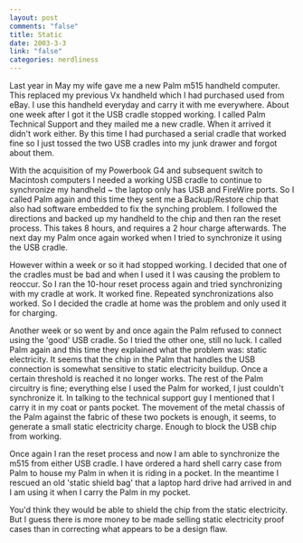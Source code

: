 ```yaml
--- 
layout: post
comments: "false"
title: Static
date: 2003-3-3
link: "false"
categories: nerdliness
---
```

Last year in May my wife gave me a new Palm m515 handheld computer. This replaced my previous Vx handheld which I had purchased used from eBay. I use this handheld everyday and carry it with me everywhere. About one week after I got it the USB cradle stopped working. I called Palm Technical Support and they mailed me a new cradle. When it arrived it didn't work either. By this time I had purchased a serial cradle that worked fine so I just tossed the two USB cradles into my junk drawer and forgot about them.

With the acquisition of my Powerbook G4 and subsequent switch to Macintosh computers I needed a working USB cradle to continue to synchronize my handheld ~ the laptop only has USB and FireWire ports. So I called Palm again and this time they sent me a Backup/Restore chip that also had software embedded to fix the synching problem. I followed the directions and backed up my handheld to the chip and then ran the reset process. This takes 8 hours, and requires a 2 hour charge afterwards. The next day my Palm once again worked when I tried to synchronize it using the USB cradle.

However within a week or so it had stopped working. I decided that one of the cradles must be bad and when I used it I was causing the problem to reoccur. So I ran the 10-hour reset process again and tried synchronizing with my cradle at work. It worked fine. Repeated synchronizations also worked. So I decided the cradle at home was the problem and only used it for charging.

Another week or so went by and once again the Palm refused to connect using the 'good' USB cradle. So I tried the other one, still no luck. I called Palm again and this time they explained what the problem was: static electricity. It seems that the chip in the Palm that handles the USB connection is somewhat sensitive to static electricity buildup. Once a certain threshold is reached it no longer works. The rest of the Palm circuitry is fine; everything else I used the Palm for worked, I just couldn't synchronize it. In talking to the technical support guy I mentioned that I carry it in my coat or pants pocket. The movement of the metal chassis of the Palm against the fabric of these two pockets is enough, it seems, to generate a small static electricity charge. Enough to block the USB chip from working.

Once again I ran the reset process and now I am able to synchronize the m515 from either USB cradle. I have ordered a hard shell carry case from Palm to house my Palm in when it is riding in a pocket. In the meantime I rescued an old 'static shield bag' that a laptop hard drive had arrived in and I am using it when I carry the Palm in my pocket.

You'd think they would be able to shield the chip from the static electricity. But I guess there is more money to be made selling static electricity proof cases than in correcting what appears to be a design flaw.
